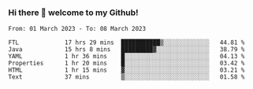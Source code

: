 ### Hi there 👋 welcome to my Github! 

<!--START_SECTION:waka-->

```text
From: 01 March 2023 - To: 08 March 2023

FTL             17 hrs 29 mins  ███████████▒░░░░░░░░░░░░░   44.81 %
Java            15 hrs 8 mins   █████████▓░░░░░░░░░░░░░░░   38.79 %
YAML            1 hr 36 mins    █░░░░░░░░░░░░░░░░░░░░░░░░   04.13 %
Properties      1 hr 20 mins    █░░░░░░░░░░░░░░░░░░░░░░░░   03.42 %
HTML            1 hr 15 mins    ▓░░░░░░░░░░░░░░░░░░░░░░░░   03.21 %
Text            37 mins         ▒░░░░░░░░░░░░░░░░░░░░░░░░   01.58 %
```

<!--END_SECTION:waka-->
